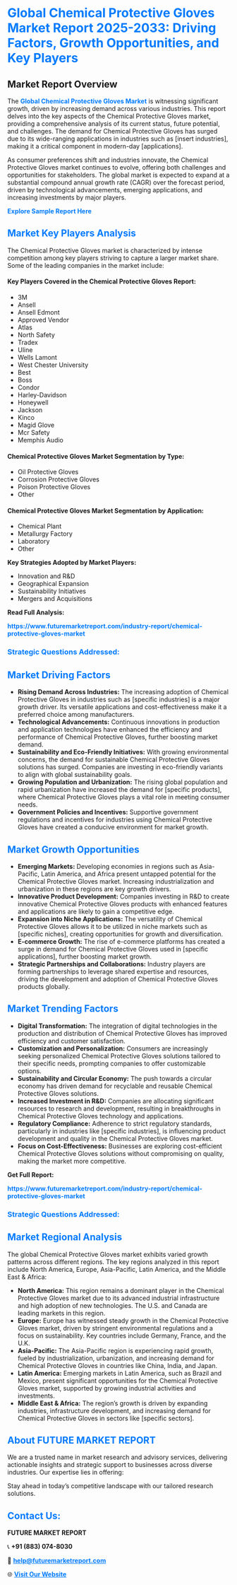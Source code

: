 <h1 style="color: #007BFF;">Global Chemical Protective Gloves Market Report 2025-2033: Driving Factors, Growth Opportunities, and Key Players</h1>

<section id="overview">
<h2>Market Report Overview</h2>
<p>The <a href="https://www.futuremarketreport.com/industry-report/chemical-protective-gloves-market" style="color: #007BFF; text-decoration: none;"><strong>Global Chemical Protective Gloves Market</strong></a> is witnessing significant growth, driven by increasing demand across various industries. This report delves into the key aspects of the Chemical Protective Gloves market, providing a comprehensive analysis of its current status, future potential, and challenges. The demand for Chemical Protective Gloves has surged due to its wide-ranging applications in industries such as [insert industries], making it a critical component in modern-day [applications].</p>
<p>As consumer preferences shift and industries innovate, the Chemical Protective Gloves market continues to evolve, offering both challenges and opportunities for stakeholders. The global market is expected to expand at a substantial compound annual growth rate (CAGR) over the forecast period, driven by technological advancements, emerging applications, and increasing investments by major players.</p>
</section>

<section id="overview">
<p><a href="https://www.futuremarketreport.com/request-sample/reportId=29672" style="color: #007BFF; text-decoration: none;"><strong>Explore Sample Report Here</strong></a></p>
</section>

<section id="key-players">
<h2 style="color: #007BFF;">Market Key Players Analysis</h2>
<p>The Chemical Protective Gloves market is characterized by intense competition among key players striving to capture a larger market share. Some of the leading companies in the market include:</p>
<h4>Key Players Covered in the Chemical Protective Gloves Report:</h4>
<ul><li>3M</li><li>Ansell</li><li>Ansell Edmont</li><li>Approved Vendor</li><li>Atlas</li><li>North Safety</li><li>Tradex</li><li>Uline</li><li>Wells Lamont</li><li>West Chester University</li><li>Best</li><li>Boss</li><li>Condor</li><li>Harley-Davidson</li><li>Honeywell</li><li>Jackson</li><li>Kinco</li><li>Magid Glove</li><li>Mcr Safety</li><li>Memphis Audio</li></ul>
<h4>Chemical Protective Gloves Market Segmentation by Type:</h4>
<ul><li>Oil Protective Gloves</li><li>Corrosion Protective Gloves</li><li>Poison Protective Gloves</li><li>Other</li></ul>

<h4>Chemical Protective Gloves Market Segmentation by Application:</h4>
<ul><li>Chemical Plant</li><li>Metallurgy Factory</li><li>Laboratory</li><li>Other</li></ul>
<p><strong>Key Strategies Adopted by Market Players:</strong></p>
<ul>
<li>Innovation and R&D</li>
<li>Geographical Expansion</li>
<li>Sustainability Initiatives</li>
<li>Mergers and Acquisitions</li>
</ul>
</section>

<section>
<p><strong>Read Full Analysis: </strong></p><a href="https://www.futuremarketreport.com/industry-report/chemical-protective-gloves-market" style="color: #007BFF; text-decoration: none;"><strong>https://www.futuremarketreport.com/industry-report/chemical-protective-gloves-market</strong></a>
<h3 style="color: #007BFF;">Strategic Questions Addressed:</h3>
</section>

<section id="driving-factors">
<h2 style="color: #007BFF;">Market Driving Factors</h2>
<ul>
<li><strong>Rising Demand Across Industries:</strong> The increasing adoption of Chemical Protective Gloves in industries such as [specific industries] is a major growth driver. Its versatile applications and cost-effectiveness make it a preferred choice among manufacturers.</li>
<li><strong>Technological Advancements:</strong> Continuous innovations in production and application technologies have enhanced the efficiency and performance of Chemical Protective Gloves, further boosting market demand.</li>
<li><strong>Sustainability and Eco-Friendly Initiatives:</strong> With growing environmental concerns, the demand for sustainable Chemical Protective Gloves solutions has surged. Companies are investing in eco-friendly variants to align with global sustainability goals.</li>
<li><strong>Growing Population and Urbanization:</strong> The rising global population and rapid urbanization have increased the demand for [specific products], where Chemical Protective Gloves plays a vital role in meeting consumer needs.</li>
<li><strong>Government Policies and Incentives:</strong> Supportive government regulations and incentives for industries using Chemical Protective Gloves have created a conducive environment for market growth.</li>
</ul>
</section>

<section id="growth-opportunities">
<h2 style="color: #007BFF;">Market Growth Opportunities</h2>
<ul>
<li><strong>Emerging Markets:</strong> Developing economies in regions such as Asia-Pacific, Latin America, and Africa present untapped potential for the Chemical Protective Gloves market. Increasing industrialization and urbanization in these regions are key growth drivers.</li>
<li><strong>Innovative Product Development:</strong> Companies investing in R&D to create innovative Chemical Protective Gloves products with enhanced features and applications are likely to gain a competitive edge.</li>
<li><strong>Expansion into Niche Applications:</strong> The versatility of Chemical Protective Gloves allows it to be utilized in niche markets such as [specific niches], creating opportunities for growth and diversification.</li>
<li><strong>E-commerce Growth:</strong> The rise of e-commerce platforms has created a surge in demand for Chemical Protective Gloves used in [specific applications], further boosting market growth.</li>
<li><strong>Strategic Partnerships and Collaborations:</strong> Industry players are forming partnerships to leverage shared expertise and resources, driving the development and adoption of Chemical Protective Gloves products globally.</li>
</ul>
</section>

<section id="trending-factors">
<h2 style="color: #007BFF;">Market Trending Factors</h2>
<ul>
<li><strong>Digital Transformation:</strong> The integration of digital technologies in the production and distribution of Chemical Protective Gloves has improved efficiency and customer satisfaction.</li>
<li><strong>Customization and Personalization:</strong> Consumers are increasingly seeking personalized Chemical Protective Gloves solutions tailored to their specific needs, prompting companies to offer customizable options.</li>
<li><strong>Sustainability and Circular Economy:</strong> The push towards a circular economy has driven demand for recyclable and reusable Chemical Protective Gloves solutions.</li>
<li><strong>Increased Investment in R&D:</strong> Companies are allocating significant resources to research and development, resulting in breakthroughs in Chemical Protective Gloves technology and applications.</li>
<li><strong>Regulatory Compliance:</strong> Adherence to strict regulatory standards, particularly in industries like [specific industries], is influencing product development and quality in the Chemical Protective Gloves market.</li>
<li><strong>Focus on Cost-Effectiveness:</strong> Businesses are exploring cost-efficient Chemical Protective Gloves solutions without compromising on quality, making the market more competitive.</li>
</ul>
</section>

<section>
<p><strong>Get Full Report: </strong></p><a href="https://www.futuremarketreport.com/industry-report/chemical-protective-gloves-market" style="color: #007BFF; text-decoration: none;"><strong>https://www.futuremarketreport.com/industry-report/chemical-protective-gloves-market</strong></a>
<h3 style="color: #007BFF;">Strategic Questions Addressed:</h3>
</section>


<section id="regional-analysis">
<h2 style="color: #007BFF;">Market Regional Analysis</h2>
<p>The global Chemical Protective Gloves market exhibits varied growth patterns across different regions. The key regions analyzed in this report include North America, Europe, Asia-Pacific, Latin America, and the Middle East & Africa:</p>
<ul>
<li><strong>North America:</strong> This region remains a dominant player in the Chemical Protective Gloves market due to its advanced industrial infrastructure and high adoption of new technologies. The U.S. and Canada are leading markets in this region.</li>
<li><strong>Europe:</strong> Europe has witnessed steady growth in the Chemical Protective Gloves market, driven by stringent environmental regulations and a focus on sustainability. Key countries include Germany, France, and the U.K.</li>
<li><strong>Asia-Pacific:</strong> The Asia-Pacific region is experiencing rapid growth, fueled by industrialization, urbanization, and increasing demand for Chemical Protective Gloves in countries like China, India, and Japan.</li>
<li><strong>Latin America:</strong> Emerging markets in Latin America, such as Brazil and Mexico, present significant opportunities for the Chemical Protective Gloves market, supported by growing industrial activities and investments.</li>
<li><strong>Middle East & Africa:</strong> The region’s growth is driven by expanding industries, infrastructure development, and increasing demand for Chemical Protective Gloves in sectors like [specific sectors].</li>
</ul>
</section>

<footer>
<h2 style="color: #007BFF;">About FUTURE MARKET REPORT</h2>
<p>We are a trusted name in market research and advisory services, delivering actionable insights and strategic support to businesses across diverse industries. Our expertise lies in offering:</p>

<p>Stay ahead in today’s competitive landscape with our tailored research solutions.</p>

<h2 style="color: #007BFF;">Contact Us:</h2>
<p><strong>FUTURE MARKET REPORT</strong></p>
<p>📞 <strong>+91 (883) 074-8030</strong></p>
<p>📧 <strong><a href="mailto:help@futuremarketreport.com" style="color: #007BFF;">help@futuremarketreport.com</a></strong></p>
<p>🌐 <strong><a href="https://www.futuremarketreport.com/" style="color: #007BFF;">Visit Our Website</a></strong></p>
</footer>